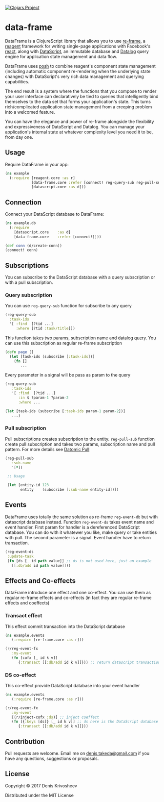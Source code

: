 [![Clojars Project](https://img.shields.io/clojars/v/data-frame.svg)](https://clojars.org/data-frame)

# data-frame

DataFrame is a ClojureScript library that allows you to use [re-frame](https://github.com/Day8/re-frame), a [reagent](https://github.com/reagent-project/reagent) framework for writing single-page applications with Facebook's [react](https://facebook.github.io/react/), along with [DataScript](https://github.com/tonsky/datascript), an immutable database and [Datalog](http://www.learndatalogtoday.org/) query engine for application state management and data flow.

DataFrame uses [posh](https://github.com/mpdairy/posh) to combine reagent's component state management (including automatic component re-rendering when the underlying state changes) with DataScript's very rich data management and querying capabilities.

The end result is a system where the functions that you compose to render your user interface can declaratively be tied to queries that intelligently bind themselves to the data set that forms your application's state. This turns rich/complicated application state management from a creeping problem into a welcomed feature.

You can have the elegance and power of re-frame alongside the flexibility and expressiveness of DataScript and Datalog. You can manage your application's internal state at whatever complexity level you need it to be, from day one.

## Usage

Require DataFrame in your app:
```clojure
(ns example
  (:require [reagent.core :as r]
            [data-frame.core :refer [connect! reg-query-sub reg-pull-sub reg-event-ds]]
            [datascript.core :as d]))
```

## Connection

Connect your DataScript database to DataFrame:

```clojure
(ns example.db
  (:require
    [datascript.core    :as d]
    [data-frame.core    :refer [connect!]]))

(def conn (d/create-conn))
(connect! conn)
```

## Subscriptions

You can subscribe to the DataScript database with a query subscription or with a pull subscription.

### Query subscription

You can use `reg-query-sub` function for subscribe to any query

```clojure
(reg-query-sub
  :task-ids
  '[ :find  [?tid ...]
     :where [?tid :task/title]])
```

This function takes two params, subscription name and datalog [query](http://docs.datomic.com/query.html#sec-5). You can use this subscription as regular re-frame subscription

```clojure
(defn page []
  (let [task-ids (subscribe [:task-ids])]
    (fn []
       ...
```

Every parameter in a signal will be pass as param to the query

```clojure
(reg-query-sub
   :task-ids
   '[ :find  [?tid ...]
      :in $ ?param-1 ?param-2
      :where ...

(let [task-ids (subscribe [:task-ids param-1 param-2])]
   ...)
```

### Pull subscription

Pull subscriptions creates subscription to the entity. `reg-pull-sub` function create pull subscription and takes two params, subscription name and pull pattern. For more details see [Datomic Pull](http://docs.datomic.com/pull.html)

```clojure
(reg-pull-sub
   :sub-name
   '[*])

 ;; Usage

 (let [entity-id 123
       entity    (subscribe [:sub-name entity-id])])
 ```

 ## Events

DataFrame uses totally the same solution as re-frame `reg-event-db` but with datascript database instead. Function `reg-event-ds` takes event name and event handler. First param for handler is a dereferenced DataScript database. You can do with it whatewer you like, make query or take entities with pull. The second parameter is a signal. Event handler have to return transaction.

 ```clojure
 (reg-event-ds
  :update-task
  (fn [ds [_ id path value]] ;; ds is not used here, just an example
    [[:db/add id path value]]))
 ```

 ## Effects and Co-effects

DataFrame introduce one effect and one co-effect. You can use them as regular re-frame effects and co-effects (in fact they are regular re-frame effects and coeffects)


### Transact effect

This effect commit transaction into the DataScript database

```clojure
(ns example.events
   (:require [re-frame.core :as r]))

(r/reg-event-fx
   :my-event
   (fn [cofx [_ id k v]]
      {:transact [[:db/add id k v]]})) ;; return datascript transaction
```

### DS co-effect

This co-effect provide DataScript database into your event handler

```clojure
(ns example.events
   (:require [re-frame.core :as r]))

(r/reg-event-fx
   :my-event
   [(r/inject-cofx :ds)] ;; inject coeffect
   (fn [{:keys [ds]} [_ id k v]] ;; ds here is the DataScript database
      {:transact [[:db/add id k v]]}))
```

## Contribution

Pull requests are welcome. Email me on <denis.takeda@gmail.com> if you have any questions, suggestions or proposals.

 ## License

 Copyright © 2017 Denis Krivosheev

 Distributed under the MIT License


